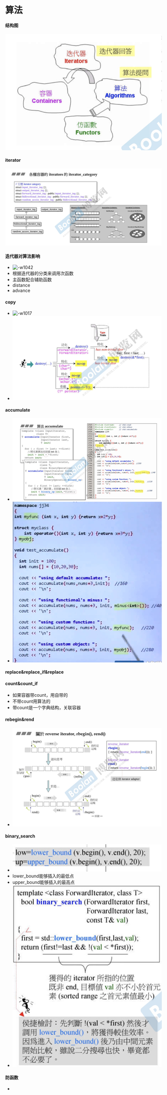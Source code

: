 # 算法

#### 结构图
![-w427](media/15713949412054/15715453122734.jpg)

#### iterator
![-w1057](media/15713949412054/15715455629718.jpg)

#### 迭代器对算法影响
* ![-w1042](media/15716560292736/15716563657075.jpg)
* 根据迭代器的分类来调用次函数
* 主函数配合辅助函数
* distance
* advance

#### copy
* ![-w1017](media/15716560292736/15716569518022.jpg)
* ![-w745](media/15713949412054/15716573005059.jpg)

#### accumulate
* ![-w1065](media/15713949412054/15720002023243.jpg)
* ![-w629](media/15713949412054/15720003899707.jpg)

#### replace&replace_if&replace

#### count&count_if
* 如果容器带count，用自带的
* 不带count用算法的
* 带count是一个字典结构，关联容器

#### rebegin&rend
* ![-w891](media/15713949412054/15721473356416.jpg)

#### binary_search
* ![-w342](media/15713949412054/15721476188458.jpg)
* lower_bound能够插入的最低点
* upper_bound能够插入的最高点
* ![-w349](media/15713949412054/15721477967350.jpg)

#### 防函数
* 
